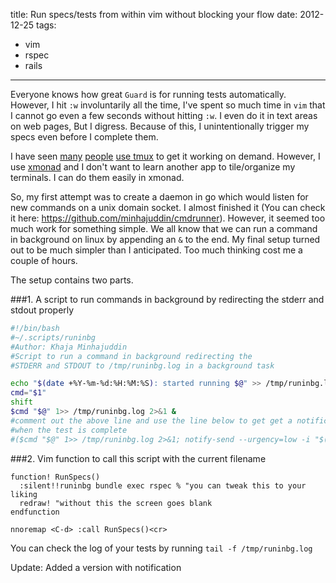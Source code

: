 title: Run specs/tests from within vim without blocking your flow
date: 2012-12-25
tags:
- vim
- rspec
- rails
---

Everyone knows how great `Guard` is for running tests automatically. However, I hit `:w` involuntarily all the time, I've spent so much time in `vim` that I cannot go even a few seconds without hitting `:w`. I even do it in text areas on web pages, But I digress. Because of this, I unintentionally trigger my specs even before I complete them. 

I have seen [many](http://joshuadavey.com/2012/01/10/faster-tdd-feedback-with-tmux-tslime-vim-and-turbux/) [people](http://teamcoding.com/blog/vim_tmux_and_rspec) [use tmux](http://henrik.nyh.se/2012/07/tests-on-demand-using-vimux-and-turbux-with-spork-and-guard/) to get it working on demand. However, I use [xmonad](http://xmonad.org/) and I don't want to learn another app to tile/organize my terminals. I can do them easily in xmonad. 

So, my first attempt was to create a daemon in go which would listen for new commands on a unix domain socket. I almost finished it (You can check it here: https://github.com/minhajuddin/cmdrunner). However, it seemed too much work for something simple. We all know that we can run a command in background on linux by appending an `&` to the end. My final setup turned out to be much simpler than I anticipated. Too much thinking cost me a couple of hours. 

The setup contains two parts.

###1. A script to run commands in background by redirecting the stderr and stdout properly

~~~bash
#!/bin/bash
#~/.scripts/runinbg
#Author: Khaja Minhajuddin
#Script to run a command in background redirecting the
#STDERR and STDOUT to /tmp/runinbg.log in a background task

echo "$(date +%Y-%m-%d:%H:%M:%S): started running $@" >> /tmp/runinbg.log
cmd="$1"
shift
$cmd "$@" 1>> /tmp/runinbg.log 2>&1 &
#comment out the above line and use the line below to get get a notification
#when the test is complete
#($cmd "$@" 1>> /tmp/runinbg.log 2>&1; notify-send --urgency=low -i "$([ $? = 0 ] && echo terminal || echo error)" "$rawcmd")&>/dev/null &

~~~

###2. Vim function to call this script with the current filename
~~~vim
function! RunSpecs()
  :silent!!runinbg bundle exec rspec % "you can tweak this to your liking
  redraw! "without this the screen goes blank
endfunction

nnoremap <C-d> :call RunSpecs()<cr>
~~~

You can check the log of your tests by running `tail -f /tmp/runinbg.log`

Update: Added a version with notification
